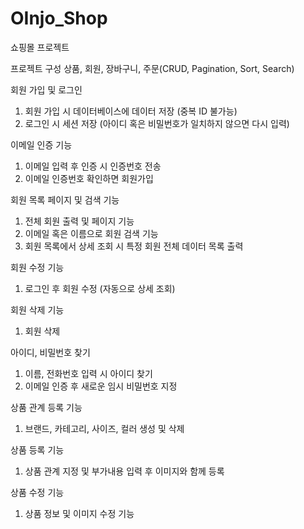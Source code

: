 # OInjo_Shop
쇼핑몰 프로젝트 

프로젝트 구성
상품, 회원, 장바구니, 주문(CRUD, Pagination, Sort, Search)


회원 가입 및 로그인 
1. 회원 가입 시 데이터베이스에 데이터 저장 (중복 ID 불가능)
2. 로그인 시 세션 저장 (아이디 혹은 비밀번호가 일치하지 않으면 다시 입력)

이메일 인증 기능
1. 이메일 입력 후 인증 시 인증번호 전송
2. 이메일 인증번호 확인하면 회원가입
   
회원 목록 페이지 및 검색 기능 
1. 전체 회원 출력 및 페이지 기능
2. 이메일 혹은 이름으로 회원 검색 기능
3. 회원 목록에서 상세 조회 시 특정 회원 전체 데이터 목록 출력

회원 수정 기능
1. 로그인 후 회원 수정 (자동으로 상세 조회)

회원 삭제 기능
1. 회원 삭제

아이디, 비밀번호 찾기
1. 이름, 전화번호 입력 시 아이디 찾기
2. 이메일 인증 후 새로운 임시 비밀번호 지정

상품 관계 등록 기능
1. 브랜드, 카테고리, 사이즈, 컬러 생성 및 삭제
   
상품 등록 기능
1. 상품 관계 지정 및 부가내용 입력 후 이미지와 함께 등록

상품 수정 기능
1. 상품 정보 및 이미지 수정 기능


